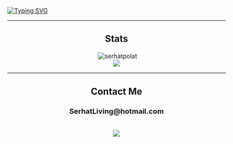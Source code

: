 [![Typing SVG](https://readme-typing-svg.herokuapp.com?duration=1500&color=00F716&background=000000&center=true&vCenter=true&multiline=true&width=1000&height=130&lines=name%3A+string+%3D+%22Serhat+Polat%22%2C;title%3A+string+%3D+%22Frontend+Developer%22%2C;age%3A+number+%3D+20%2C;openForContact%3A+boolean+%3D+true)](https://git.io/typing-svg)
<hr>
<h2 align="center">Stats</h2>
<div align="center">&nbsp;<img align="center" src="https://github-readme-stats.vercel.app/api?username=serhatpolat&show_icons=true&locale=en&hide=prs,issues,contribs&include_all_commits=true&theme=highcontrast&hide_border=true" alt="serhatpolat" /></div>
<div align="center"><img align="center" src="https://github-readme-stats.vercel.app/api/top-langs/?username=SerhatPolat&layout=compact&theme=highcontrast&hide_border=true" /></div>
<hr>
<h2 align="center">Contact Me</h2>
<h3 align="center">SerhatLiving@hotmail.com</h3>
<br>
<div align="center"><a href="https://www.linkedin.com/in/serhat-polat-9655a61bb"><img src="https://img.shields.io/badge/linkedin-%230077B5.svg?&style=for-the-badge&logo=linkedin&logoColor=white"></a></div>
